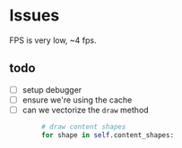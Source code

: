 # Issues

FPS is very low, ~4 fps.

## todo
- [ ] setup debugger
- [ ] ensure we're using the cache
- [ ] can we vectorize the `draw` method
```python
        # draw content shapes
        for shape in self.content_shapes:
```